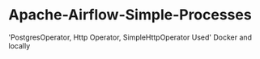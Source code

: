 # Apache-Airflow-Simple-Processes
'PostgresOperator, Http Operator, SimpleHttpOperator Used'
Docker and locally 
